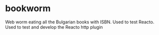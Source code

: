 # bookworm
Web worm eating all the Bulgarian books with ISBN.
Used to test Reacto.
Used to test and develop the Reacto http plugin
